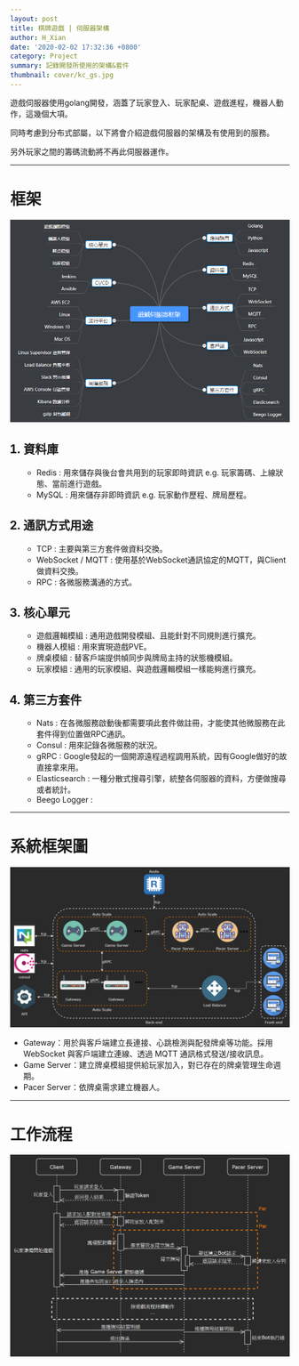 ```yaml
---
layout: post
title: 棋牌遊戲 | 伺服器架構
author: H_Xian
date: '2020-02-02 17:32:36 +0800'
category: Project
summary: 記錄開發所使用的架構&套件
thumbnail: cover/kc_gs.jpg
---
```


<p>遊戲伺服器使用golang開發，涵蓋了玩家登入、玩家配桌、遊戲進程，機器人動作，這幾個大項。</p>
<p>同時考慮到分布式部屬，以下將會介紹遊戲伺服器的架構及有使用到的服務。</p>
<p>另外玩家之間的籌碼流動將不再此伺服器運作。</p>

<hr />

<h1> 框架 </h1>
<img src="/assets/img/posts/kc_gs/serverstruct.png" class="img-fluid">


<ol>
<h2><li> 資料庫 </li></h2>
    <ul>
        <li> Redis : 用來儲存與後台會共用到的玩家即時資訊 e.g. 玩家籌碼、上線狀態、當前進行遊戲。 </li>
        <li> MySQL : 用來儲存非即時資訊 e.g. 玩家動作歷程、牌局歷程。 </li>
    </ul>
<h2><li> 通訊方式用途 </li></h2>
    <ul>
        <li>TCP : 主要與第三方套件做資料交換。</li>
        <li>WebSocket / MQTT : 使用基於WebSocket通訊協定的MQTT，與Client做資料交換。</li>
        <li>RPC : 各微服務溝通的方式。</li>
    </ul>
<h2><li> 核心單元 </li></h2>
    <ul>
        <li>遊戲邏輯模組 : 通用遊戲開發模組、且能針對不同規則進行擴充。</li>
        <li>機器人模組 : 用來實現遊戲PVE。</li>
        <li>牌桌模組 : 替客戶端提供幀同步與牌局主持的狀態機模組。</li>
        <li>玩家模組 : 通用的玩家模組、與遊戲邏輯模組一樣能夠進行擴充。</li>
    </ul>
<h2><li> 第三方套件 </li></h2>
    <ul>
        <li>Nats : 在各微服務啟動後都需要項此套件做註冊，才能使其他微服務在此套件得到位置做RPC通訊。</li>
        <li>Consul : 用來記錄各微服務的狀況。</li>
        <li>gRPC : Google發起的一個開源遠程過程調用系統，因有Google做好的故直接拿來用。</li>
        <li>Elasticsearch : 一種分散式搜尋引擎，統整各伺服器的資料，方便做搜尋或者統計。</li>
        <li>Beego Logger : </li>
    </ul>
</ol>
<hr />

<h1> 系統框架圖 </h1>
<img src="/assets/img/posts/kc_gs/architecture_diagram.png" class="img-fluid">

<ul>
    <li>Gateway：用於與客戶端建立長連接、心跳檢測與配發牌桌等功能。採用 WebSocket 與客戶端建立連線、透過 MQTT 通訊格式發送/接收訊息。</li>
    <li>Game Server：建立牌桌模組提供給玩家加入，對已存在的牌桌管理生命週期。</li>
    <li>Pacer Server：依牌桌需求建立機器人。</li>
</ul>

<hr />

<h1> 工作流程 </h1>

<img src="/assets/img/posts/kc_gs/work_flow.png" class="img-fluid">
